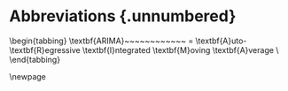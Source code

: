 # Abbreviations {.unnumbered}

\begin{tabbing}
\textbf{ARIMA}~~~~~~~~~~~~ \= \textbf{A}uto- \textbf{R}egressive \textbf{I}ntegrated \textbf{M}oving \textbf{A}verage \\  
\end{tabbing}

\newpage

